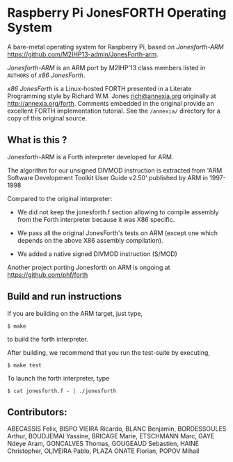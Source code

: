 # Raspberry Pi JonesFORTH Operating System

A bare-metal operating system for Raspberry Pi,
based on _Jonesforth-ARM_ <https://github.com/M2IHP13-admin/JonesForth-arm>.

_Jonesforth-ARM_ is an ARM port by M2IHP'13 class members listed in `AUTHORS` of _x86 JonesForth_.

_x86 JonesForth_ is a Linux-hosted FORTH presented in a Literate Programming style
by Richard W.M. Jones <rich@annexia.org> originally at <http://annexia.org/forth>.
Comments embedded in the original provide an excellent FORTH implementation tutorial.
See the `/annexia/` directory for a copy of this original source.

## What is this ?

Jonesforth-ARM is a Forth interpreter developed for ARM.

The algorithm for our unsigned DIVMOD instruction is extracted from 'ARM
Software Development Toolkit User Guide v2.50' published by ARM in 1997-1998

Compared to the original interpreter:

 * We did not keep the jonesforth.f section allowing to compile assembly from
   the Forth interpreter because it was X86 specific.

 * We pass all the original JonesForth's tests on ARM (except one which
   depends on the above X86 assembly compilation).

 * We added a native signed DIVMOD instruction (S/MOD)

Another project porting Jonesforth on ARM is ongoing at
https://github.com/phf/forth

## Build and run instructions

If you are building on the ARM target, just type,

	$ make

to build the forth interpreter.

After building, we recommend that you run the test-suite by executing,

	$ make test

To launch the forth interpreter, type

	$ cat jonesforth.f - | ./jonesforth

## Contributors:

ABECASSIS Felix, BISPO VIEIRA Ricardo, BLANC Benjamin, BORDESSOULES Arthur,
BOUDJEMAI Yassine, BRICAGE Marie, ETSCHMANN Marc, GAYE Ndeye Aram,
GONCALVES Thomas, GOUGEAUD Sebastien, HAINE Christopher, OLIVEIRA Pablo,
PLAZA ONATE Florian, POPOV Mihail
